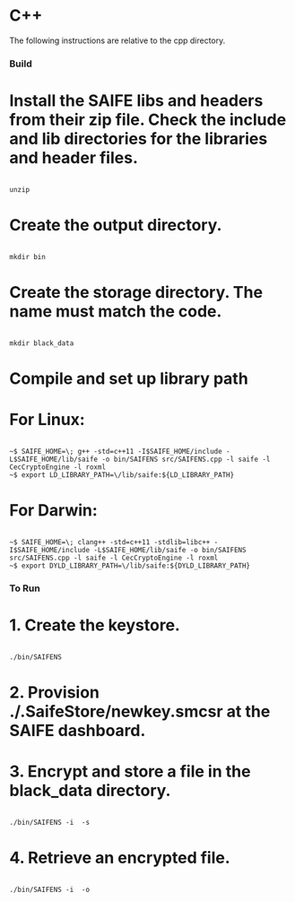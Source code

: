 # C++
The following instructions are relative to the cpp directory.

### Build

# Install the SAIFE libs and headers from their zip file. Check the include and lib directories for the libraries and header files.
<code>
unzip <latest libsaife zip file>
</code>

# Create the output directory.
<code>
mkdir bin
</code>

# Create the storage directory.  The name must match the code.
<code>
mkdir black_data
</code>

# Compile and set up library path

# For Linux:
<code>
~$ SAIFE_HOME=\<path to cpp lib\>; g++ -std=c++11 -I$SAIFE_HOME/include -L$SAIFE_HOME/lib/saife -o bin/SAIFENS src/SAIFENS.cpp -l saife -l CecCryptoEngine -l roxml
~$ export LD_LIBRARY_PATH=\<path to cpp lib\>/lib/saife:${LD_LIBRARY_PATH}
</code>

# For Darwin:
<code>
~$ SAIFE_HOME=\<path to cpp lib\>; clang++ -std=c++11 -stdlib=libc++ -I$SAIFE_HOME/include -L$SAIFE_HOME/lib/saife -o bin/SAIFENS src/SAIFENS.cpp -l saife -l CecCryptoEngine -l roxml
~$ export DYLD_LIBRARY_PATH=\<path to cpp lib\>/lib/saife:${DYLD_LIBRARY_PATH}
</code>

### To Run

# 1. Create the keystore.
<code>
./bin/SAIFENS  
</code>

# 2. Provision ./.SaifeStore/newkey.smcsr at the SAIFE dashboard.

# 3. Encrypt and store a file in the black_data directory.
<code>
./bin/SAIFENS -i <a_file_to_store> -s
</code>

# 4. Retrieve an encrypted file.
<code>
./bin/SAIFENS -i <a_file_to_retrieve> -o <the_new_file_name>
</code>
